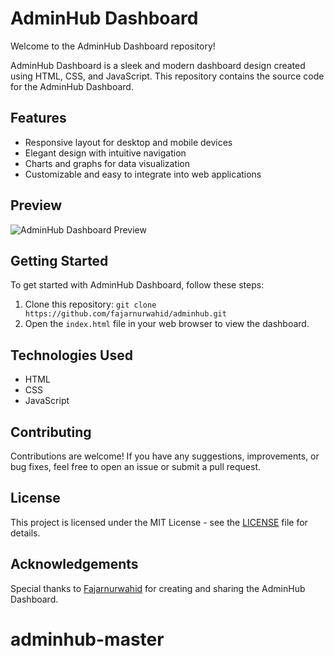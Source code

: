 # AdminHub Dashboard

Welcome to the AdminHub Dashboard repository!

AdminHub Dashboard is a sleek and modern dashboard design created using HTML, CSS, and JavaScript. This repository contains the source code for the AdminHub Dashboard.

## Features

- Responsive layout for desktop and mobile devices
- Elegant design with intuitive navigation
- Charts and graphs for data visualization
- Customizable and easy to integrate into web applications

## Preview

![AdminHub Dashboard Preview](dashboard-preview.png)

## Getting Started

To get started with AdminHub Dashboard, follow these steps:

1. Clone this repository: `git clone https://github.com/fajarnurwahid/adminhub.git`
2. Open the `index.html` file in your web browser to view the dashboard.

## Technologies Used

- HTML
- CSS
- JavaScript

## Contributing

Contributions are welcome! If you have any suggestions, improvements, or bug fixes, feel free to open an issue or submit a pull request.

## License

This project is licensed under the MIT License - see the [LICENSE](LICENSE) file for details.

## Acknowledgements

Special thanks to [Fajarnurwahid](https://github.com/fajarnurwahid) for creating and sharing the AdminHub Dashboard.

# adminhub-master
